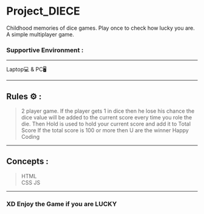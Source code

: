# Project_DIECE
Childhood memories of dice games. Play once to check how lucky you are. A simple multiplayer game. 

### Supportive Environment : 
---

Laptop💻 & PC🖥

---

Rules ⚙ : 
---

> 2 player game.
> If the  player gets 1 in dice then he lose his chance
> the dice value will be added to the current score every time you role the die.
> Then  Hold is used to hold your current score and add it to Total Score
> If the total score is 100 or more  then U are the winner 
> Happy Coding

---

Concepts : 
---
> HTML  
> CSS
> JS

---

### XD Enjoy the Game if you are LUCKY
